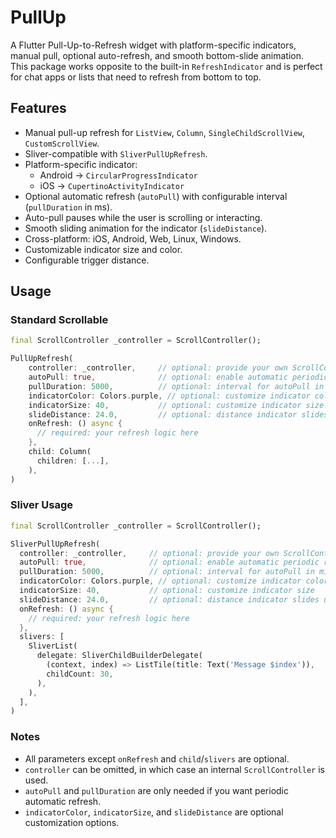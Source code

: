 # PullUp

A Flutter Pull-Up-to-Refresh widget with platform-specific indicators, manual pull, optional auto-refresh, and smooth bottom-slide animation.  
This package works opposite to the built-in `RefreshIndicator` and is perfect for chat apps or lists that need to refresh from bottom to top.

## Features

- Manual pull-up refresh for `ListView`, `Column`, `SingleChildScrollView`, `CustomScrollView`.
- Sliver-compatible with `SliverPullUpRefresh`.
- Platform-specific indicator:
  - Android → `CircularProgressIndicator`
  - iOS → `CupertinoActivityIndicator`
- Optional automatic refresh (`autoPull`) with configurable interval (`pullDuration` in ms).
- Auto-pull pauses while the user is scrolling or interacting.
- Smooth sliding animation for the indicator (`slideDistance`).
- Cross-platform: iOS, Android, Web, Linux, Windows.
- Customizable indicator size and color.
- Configurable trigger distance.

## Usage

### Standard Scrollable

```dart
final ScrollController _controller = ScrollController();

PullUpRefresh(
    controller: _controller,     // optional: provide your own ScrollController, or omit to use internal
    autoPull: true,              // optional: enable automatic periodic refresh
    pullDuration: 5000,          // optional: interval for autoPull in milliseconds (default 5000)
    indicatorColor: Colors.purple, // optional: customize indicator color
    indicatorSize: 40,           // optional: customize indicator size
    slideDistance: 24.0,         // optional: distance indicator slides up when refreshing
    onRefresh: () async {
      // required: your refresh logic here
    },
    child: Column(
      children: [...],
    ),
)
```


### Sliver Usage

```dart
final ScrollController _controller = ScrollController();

SliverPullUpRefresh(
  controller: _controller,     // optional: provide your own ScrollController
  autoPull: true,              // optional: enable automatic periodic refresh
  pullDuration: 5000,          // optional: interval for autoPull in milliseconds
  indicatorColor: Colors.purple, // optional: customize indicator color
  indicatorSize: 40,           // optional: customize indicator size
  slideDistance: 24.0,         // optional: distance indicator slides up when refreshing
  onRefresh: () async {
    // required: your refresh logic here
  },
  slivers: [
    SliverList(
      delegate: SliverChildBuilderDelegate(
        (context, index) => ListTile(title: Text('Message $index')),
        childCount: 30,
      ),
    ),
  ],
)
```

### Notes

- All parameters except `onRefresh` and `child`/`slivers` are optional.
- `controller` can be omitted, in which case an internal `ScrollController` is used.
- `autoPull` and `pullDuration` are only needed if you want periodic automatic refresh.
- `indicatorColor`, `indicatorSize`, and `slideDistance` are optional customization options.